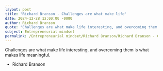 ```yaml
---
layout: post
title: "Richard Branson - Challenges are what make life"
date: 2024-12-28 12:00:00 -0000
author: Richard Branson
quote: "Challenges are what make life interesting, and overcoming them is what makes life meaningful."
subject: Entrepreneurial mindset
permalink: /Entrepreneurial mindset/Richard Branson/Richard Branson - Challenges are what make life
---
```


Challenges are what make life interesting, and overcoming them is what makes life meaningful.

- Richard Branson

